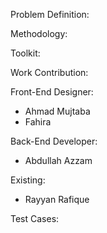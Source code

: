 Problem Definition:

Methodology:

Toolkit:

Work Contribution:

Front-End Designer:
- Ahmad Mujtaba
- Fahira

Back-End Developer:
- Abdullah Azzam

Existing:
- Rayyan Rafique

Test Cases:
